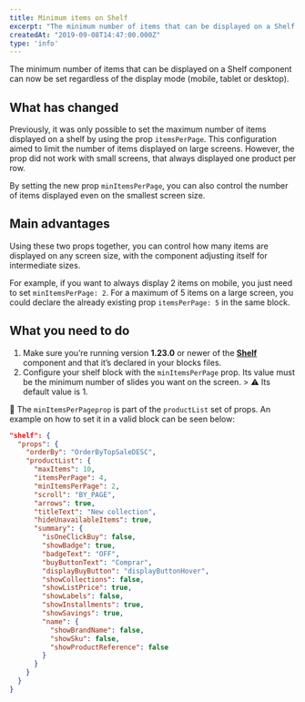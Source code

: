 ```yaml
---
title: Minimum items on Shelf 
excerpt: "The minimum number of items that can be displayed on a Shelf component can now be set regardless of the display mode (mobile, tablet or desktop)."
createdAt: "2019-09-08T14:47:00.000Z"
type: 'info'
---
```

The minimum number of items that can be displayed on a Shelf component can now be set regardless of the display mode (mobile, tablet or desktop).

## What has changed

Previously, it was only possible to set the maximum number of items displayed on a shelf by using the prop `itemsPerPage`. This configuration aimed to limit the number of items displayed on large screens. However, the prop did not work with small screens, that always displayed one product per row.

By setting the new prop `minItemsPerPage`, you can also control the number of items displayed even on the smallest screen size.

## Main advantages

Using these two props together, you can control how many items are displayed on any screen size, with the component adjusting itself for intermediate sizes.

For example, if you want to always display 2 items on mobile, you just need to set `minItemsPerPage: 2`. For a maximum of 5 items on a large screen, you could declare the already existing prop `itemsPerPage: 5` in the same block.

## What you need to do

1. Make sure you’re running version __1.23.0__ or newer of the [__Shelf__](https://github.com/vtex-apps/shelf) component and that it’s declared in your blocks files.
2. Configure your shelf block with the `minItemsPerPage` prop. Its value must be the minimum number of slides you want on the screen. > ⚠️ Its default value is 1.

:eyes: The `minItemsPerPageprop` is part of the `productList` set of props. An example on how to set it in a valid block can be seen below:

```json
"shelf": {
  "props": {
    "orderBy": "OrderByTopSaleDESC",
    "productList": {
      "maxItems": 10,
      "itemsPerPage": 4,
      "minItemsPerPage": 2,
      "scroll": "BY_PAGE",
      "arrows": true,
      "titleText": "New collection",
      "hideUnavailableItems": true,
      "summary": {
        "isOneClickBuy": false,
        "showBadge": true,
        "badgeText": "OFF",
        "buyButtonText": "Comprar",
        "displayBuyButton": "displayButtonHover",
        "showCollections": false,
        "showListPrice": true,
        "showLabels": false,
        "showInstallments": true,
        "showSavings": true,
        "name": {
          "showBrandName": false,
          "showSku": false,
          "showProductReference": false
        }
      }
    }
  }
}
```
